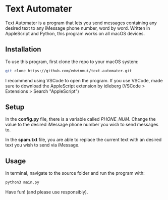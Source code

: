 # Text Automater
Text Automater is a program that lets you send messages containing any desired text to any iMessage phone number, word by word.
Written in AppleScript and Python, this program works on all macOS devices.

## Installation

To use this program, first clone the repo to your macOS system:
```bash
git clone https://github.com/edwinmui/text-automater.git
```
I recommend using VSCode to open the program. If you use VSCode, made sure to 
download the AppleScript extension by idleberg (VSCode > Extensions > Search "AppleScript")

## Setup
In the **config.py** file, there is a variable called *PHONE_NUM*. Change the value
to the desired iMessage phone number you wish to send messages to.

In the **spam.txt** file, you are able to replace the current text with an desired text
you wish to send via iMessage.

## Usage
In terminal, navigate to the source folder and run the program with:
```bash
python3 main.py
```
Have fun! (and please use responsibly).
